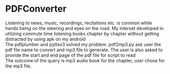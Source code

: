 # PDFConverter
Listening to news, music, recordings, recitations etc. is common while hands being on the steering and eyes on the road. My interset developed in utilizing commute time listening books chapter by chapter without getting distracted by using apk on my android<br>
The pdfplumber and pyttsx3 solved my problem. pdf2mp3.py ask user the pdf file name to convert and mp3 file to generate. The user is also asked to provide the start and end page of the pdf file for script to read<br>
The outcome of the query is mp3 audio book for the chapter, user chose for the mp3 file.
